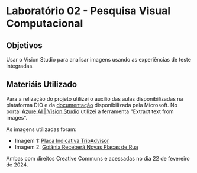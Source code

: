 # Laboratório 02 - Pesquisa Visual Computacional

## Objetivos
Usar o Vision Studio para analisar imagens usando as experiências de teste integradas.

## Materiáis Utilizado

Para a relização do projeto utilizei o auxílio das aulas disponibilizadas na plataforma DIO e da [documentação](https://microsoftlearning.github.io/mslearn-ai-fundamentals/Instructions/Labs/01-machine-learning.html) disponibilizada pela Microsoft.
No portal [Azure AI  |  Vision Studio](https://portal.vision.cognitive.azure.com) utilizei a ferramenta "Extract text from images".

As imagens utilizadas foram:
- Imagem 1: [Placa Indicativa TripAdvisor](https://www.tripadvisor.com.br/LocationPhotoDirectLink-g303324-d3181438-i199326491-Museu_Pedro_Ludovico_Teixeira-Goiania_State_of_Goias.html)
- Imagem 2: [Goiânia Receberá Novas Placas de Rua](https://ohoje.com/noticia/cidades/n/127682/t/goiania-recebera-novas-placas-de-rua/)

Ambas com direitos Creative Communs e acessadas no dia 22 de fevereiro de 2024.
